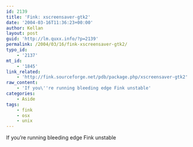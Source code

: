 ```yaml
---
id: 2139
title: 'Fink: xscreensaver-gtk2'
date: '2004-03-16T11:36:23+00:00'
author: Kellan
layout: post
guid: 'http://lm.quxx.info/?p=2139'
permalink: /2004/03/16/fink-xscreensaver-gtk2/
typo_id:
    - '2137'
mt_id:
    - '1845'
link_related:
    - 'http://fink.sourceforge.net/pdb/package.php/xscreensaver-gtk2'
raw_content:
    - 'If you\''re running bleeding edge Fink unstable'
categories:
    - Aside
tags:
    - fink
    - osx
    - unix
---
```


If you’re running bleeding edge Fink unstable
